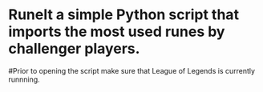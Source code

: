 # RuneIt a simple Python script that imports the most used runes by challenger players.
#Prior to opening the script make sure that League of Legends is currently runnning.
